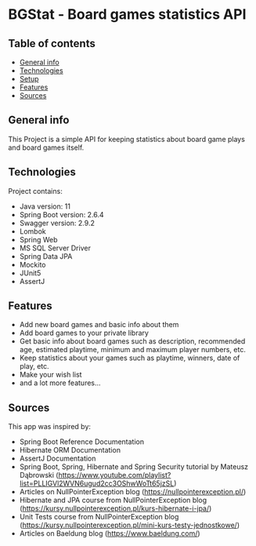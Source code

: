 # BGStat - Board games statistics API

## Table of contents
* [General info](#general-info)
* [Technologies](#technologies)
* [Setup](#setup)
* [Features](#features)
* [Sources](#sources)

## General info
This Project is a simple API for keeping statistics about board game plays and board games itself. 

## Technologies
Project contains:
* Java version: 11
* Spring Boot version: 2.6.4
* Swagger version: 2.9.2
* Lombok
* Spring Web
* MS SQL Server Driver
* Spring Data JPA
* Mockito
* JUnit5
* AssertJ

## Features
* Add new board games and basic info about them
* Add board games to your private library
* Get basic info about board games such as description, recommended age, estimated playtime, minimum and maximum player numbers, etc.
* Keep statistics about your games such as playtime, winners, date of play, etc.
* Make your wish list
* and a lot more features...

## Sources
This app was inspired by:
* Spring Boot Reference Documentation
* Hibernate ORM Documentation
* AssertJ Documentation
* Spring Boot, Spring, Hibernate and Spring Security tutorial by Mateusz Dąbrowski
  (https://www.youtube.com/playlist?list=PLLIGVl2WVN6ugud2cc3OShwWoTt65jzSL)
* Articles on NullPointerException blog (https://nullpointerexception.pl/)
* Hibernate and JPA course from NullPointerException blog (https://kursy.nullpointerexception.pl/kurs-hibernate-i-jpa/)
* Unit Tests course from NullPointerException blog (https://kursy.nullpointerexception.pl/mini-kurs-testy-jednostkowe/)
* Articles on Baeldung blog (https://www.baeldung.com/)
